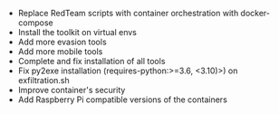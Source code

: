 * Replace RedTeam scripts with container orchestration with docker-compose
* Install the toolkit on virtual envs
* Add more evasion tools
* Add more mobile tools
* Complete and fix installation of all tools
* Fix py2exe installation (requires-python:>=3.6, <3.10)>) on exfiltration.sh
* Improve container's security
* Add Raspberry Pi compatible versions of the containers
